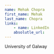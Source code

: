 ```yaml
---
name: Mehak Chopra
first_name: Mehak
last_name: Chopra
links:
	- name: LinkedIn
	absolutle_url:
---
```

University of Galway 
